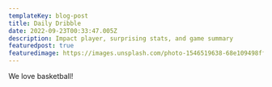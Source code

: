 ```yaml
---
templateKey: blog-post
title: Daily Dribble
date: 2022-09-23T00:33:47.005Z
description: Impact player, surprising stats, and game summary
featuredpost: true
featuredimage: https://images.unsplash.com/photo-1546519638-68e109498ffc?ixlib=rb-1.2.1&ixid=MnwxMjA3fDB8MHxwaG90by1wYWdlfHx8fGVufDB8fHx8&auto=format&fit=crop&w=1490&q=80
---
```

W﻿e love basketball!